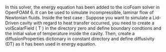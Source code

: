 In this solver, the energy equation has been added to the icoFoam solver in OpenFOAM 6. It can be used to simulate incompressible, laminar flow of Newtonian fluids. 
Inside the test case :
Suppose you want to simulate a Lid-Driven cavity with regard to heat transfer occurred, you need to create a volScalarField ( T ) in the directory zero and define boundary condtions and the initial value of temperature inside the cavity. Then, create a diffusionProperties dictionary in constant directory and define diffusivity (DT) as it has been used in energy equation.
